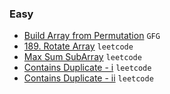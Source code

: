 ### Easy
- [Build Array from Permutation](https://leetcode.com/problems/build-array-from-permutation/) `GFG`
- [189. Rotate Array](https://leetcode.com/problems/rotate-array/) `leetcode`
- [Max Sum SubArray](https://leetcode.com/problems/maximum-subarray/description/) `leetcode`
- [Contains Duplicate - i](https://leetcode.com/problems/contains-duplicate/submissions/916231209/) `leetcode`
- [Contains Duplicate - ii](https://leetcode.com/problems/contains-duplicate-ii/description/) `leetcode`

